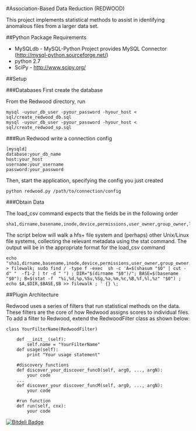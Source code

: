 #Association-Based Data Reduction (REDWOOD)

This project implements statistical methods to assist in identifying anomalous files from a larger data set.  


##Python Package Requirements

- MySQLdb - MySQL-Python Project provides MySQL Connector (http://mysql-python.sourceforge.net/)
- python 2.7
- SciPy - http://www.scipy.org/


##Setup

###Databases
First create the database

From the Redwood directory, run
```
mysql -uyour_db_user -pyour_password -hyour_host < sql/create_redwood_db.sql
mysql -uyour_db_user -pyour_password -hyour_host < sql/create_redwood_sp.sql
```

###Run Redwood
write a connection config
```
[mysqld]
database:your_db_name
host:your_host
username:your_username
password:your_password
```

Then, start the application, specifying the config you just created

```
python redwood.py /path/to/connection/config
```

###Obtain Data

The load_csv command expects that the fields be in the following order
```
sha1,dirname,basename,inode,device,permissions,user_owner,group_owner,last_accessed,last_modified,last_changed,inode_birth,user_flags,links_to_file,size
```

The script below will walk a hfs+ file system and (perhaps) other Unix/Linux file systems, collecting the relevant metadata using the stat command.  The output will be in the appropriate format for the load_csv command

```
echo "sha1,dirname,basename,inode,device,permissions,user_owner,group_owner,last_accessed,last_modified,last_changed,inode_birth,user_flags,links_to_file,size" > filewalk; sudo find / -type f -exec  sh -c 'A=$(shasum "$0" | cut -d" "  -f1-2 | tr -d " ") ; DIR="$(dirname "$0")/"; BASE=$(basename "$0"); B=$(stat -f  "%i,%d,%p,%Su,%Sg,%a,%m,%c,%B,%f,%l,%z" "$0") ;  echo $A,$DIR,$BASE,$B >> filewalk ; ' {} \;
```

##Plugin Architecture

Redwood uses a series of filters that run statistical methods on the data. These filters are the core of how Redwood assigns scores to individual files. To add a filter to Redwood, extend the RedwoodFilter class as shown below: 

```
class YourFilterName(RedwoodFilter)

    def __init__(self):
        self.name = "YourFilterName"
    def usage(self):
        print "Your usage statement"

    #discovery functions
    def discover_your_discover_func0(self, arg0, ..., argN):
        your code
    ...
    def discover_your discover_funcM(self, arg0, ..., argN):
        your code

    #run function
    def run(self, cnx):
        your code

```

[![Bitdeli Badge](https://d2weczhvl823v0.cloudfront.net/Lab41/redwood/trend.png)](https://bitdeli.com/free "Bitdeli Badge")
